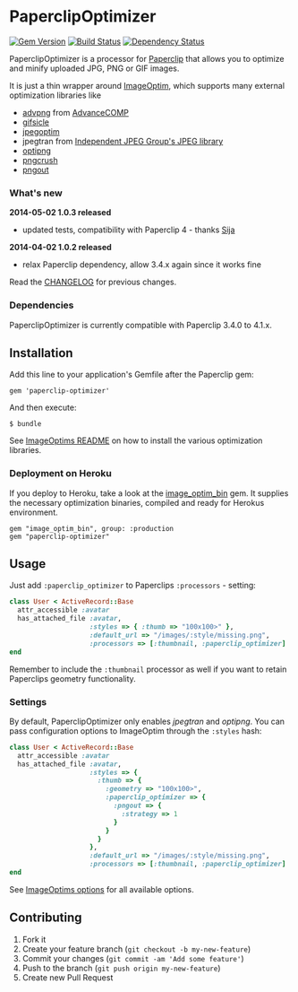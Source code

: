 # PaperclipOptimizer

[![Gem Version](https://badge.fury.io/rb/paperclip-optimizer.png)](http://badge.fury.io/rb/paperclip-optimizer)
[![Build Status](https://travis-ci.org/janfoeh/paperclip-optimizer.png)](https://travis-ci.org/janfoeh/paperclip-optimizer)
[![Dependency Status](https://gemnasium.com/janfoeh/paperclip-optimizer.png)](https://gemnasium.com/janfoeh/paperclip-optimizer)

PaperclipOptimizer is a processor for [Paperclip](https://github.com/thoughtbot/paperclip) that allows 
you to optimize and minify uploaded JPG, PNG or GIF images.

It is just a thin wrapper around [ImageOptim](https://github.com/toy/image_optim), 
which supports many external optimization libraries like

* [advpng](http://advancemame.sourceforge.net/doc-advpng.html) from 
  [AdvanceCOMP](http://advancemame.sourceforge.net/comp-readme.html)
* [gifsicle](http://www.lcdf.org/gifsicle/)
* [jpegoptim](http://www.kokkonen.net/tjko/projects.html)
* jpegtran from [Independent JPEG Group's JPEG library](http://www.ijg.org/)
* [optipng](http://optipng.sourceforge.net/)
* [pngcrush](http://pmt.sourceforge.net/pngcrush/)
* [pngout](http://www.advsys.net/ken/util/pngout.htm)

### What's new

**2014-05-02 1.0.3 released**

* updated tests, compatibility with Paperclip 4 - thanks [Sija](https://github.com/Sija)

**2014-04-02 1.0.2 released**

* relax Paperclip dependency, allow 3.4.x again since it works fine

Read the [CHANGELOG](CHANGELOG.md) for previous changes.

### Dependencies

PaperclipOptimizer is currently compatible with Paperclip 3.4.0 to 4.1.x.

## Installation

Add this line to your application's Gemfile after the Paperclip gem:

    gem 'paperclip-optimizer'

And then execute:

    $ bundle

See [ImageOptims README](https://github.com/toy/image_optim#binaries-location) 
on how to install the various optimization libraries.

### Deployment on Heroku

If you deploy to Heroku, take a look at the [image_optim_bin](https://github.com/mooktakim/image_optim_bin) gem. It supplies the necessary 
optimization binaries, compiled and ready for Herokus environment.

    gem "image_optim_bin", group: :production
    gem "paperclip-optimizer"

## Usage

Just add ```:paperclip_optimizer``` to Paperclips ```:processors``` - setting:

```ruby
class User < ActiveRecord::Base
  attr_accessible :avatar
  has_attached_file :avatar, 
                    :styles => { :thumb => "100x100>" },
                    :default_url => "/images/:style/missing.png",
                    :processors => [:thumbnail, :paperclip_optimizer]
end
```

Remember to include the ```:thumbnail``` processor as well if you want to retain 
Paperclips geometry functionality.

### Settings

By default, PaperclipOptimizer only enables _jpegtran_ and _optipng_. You can 
pass configuration options to ImageOptim through the ```:styles``` hash:

```ruby
class User < ActiveRecord::Base
  attr_accessible :avatar
  has_attached_file :avatar, 
                    :styles => {
                      :thumb => {
                        :geometry => "100x100>",
                        :paperclip_optimizer => {
                          :pngout => {
                            :strategy => 1
                          }
                        }
                      }
                    },
                    :default_url => "/images/:style/missing.png",
                    :processors => [:thumbnail, :paperclip_optimizer]
end
```

See [ImageOptims options](https://github.com/toy/image_optim#options) for 
all available options.

## Contributing

1. Fork it
2. Create your feature branch (`git checkout -b my-new-feature`)
3. Commit your changes (`git commit -am 'Add some feature'`)
4. Push to the branch (`git push origin my-new-feature`)
5. Create new Pull Request

